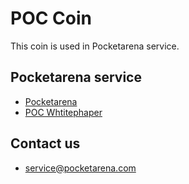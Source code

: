 # POC Coin

This coin is used in Pocketarena service.

## Pocketarena service

* [Pocketarena](https://pocketarena.com)
* [POC Whtitephaper](https://pocketarena.com/whitepaper)

## Contact us

* service@pocketarena.com